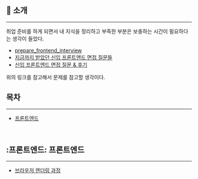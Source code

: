 ## 🙇 소개
---

취업 준비를 하게 되면서 내 지식을 정리하고 부족한 부분은 보충하는 시간이 필요하다는 생각이 들었다.

- [prepare_frontend_interview](https://github.com/junh0328/prepare_frontend_interview)
- [지금까지 받았던 신입 프론트엔드 면접 질문들](https://velog.io/@arthur/%EC%A7%80%EA%B8%88%EA%B9%8C%EC%A7%80-%EB%B0%9B%EC%95%98%EB%8D%98-%EC%8B%A0%EC%9E%85-%ED%94%84%EB%A1%A0%ED%8A%B8%EC%97%94%EB%93%9C-%EB%A9%B4%EC%A0%91-%EC%A7%88%EB%AC%B8%EB%93%A4)
- [신입 프론트엔드 면접 질문 & 후기](https://velog.io/@devfrank9/%EC%8B%A0%EC%9E%85-%ED%94%84%EB%A1%A0%ED%8A%B8%EC%97%94%EB%93%9C-%EB%A9%B4%EC%A0%91-%EC%A7%88%EB%AC%B8-%ED%9B%84%EA%B8%B0-22.02.03)

위의 링크를 참고해서 문제를 참고할 생각이다.
<br />

## 목차
---

- [프론트엔드](#프론트엔드-프론트엔드)

<br />

## :프론트엔드: 프론트엔드
---

- [브라우저 렌더링 과정](https://github.com/HyungJun-Yoo/Frontend-Interview/blob/main/프론트엔드/브라우저%20%렌더링%과정.md)
